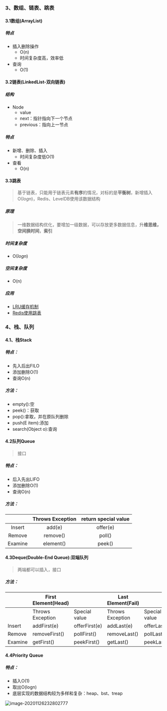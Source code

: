 ### 3、数组、链表、跳表

#### 3.1数组(ArrayList)

##### 特点

- 插入删除操作
  - O(n)
  - 时间复杂度高，效率低
- 查询
  - O(1)

#### 3.2链表(LinkedList-双向链表)

##### 结构

- Node
  - value
  - next：指针指向下一个节点
  - previous：指向上一节点

##### 特点

- 新增、删除、插入
  - 时间复杂度低O(1)
- 查看
  - O(n)

#### 3.3跳表

> 基于链表，只能用于链表元素**有序**的情况，对标的是**平衡树**，新增插入O($logn$)，Redis、LevelDB使用该数据结构

##### 原理 

> 一维数据结构优化，要增加一级数据，可以存放更多数据信息，升**维思维，空间换时间**，**索引**

##### 时间复杂度

- O($logn$)

##### 空间复杂度

- O(n)

##### 应用

- [LRU缓存机制](https://leetcode-cn.com/problems/lru-cache/)
- [Redis使用跳表](https://www.zhihu.com/question/20202931)

### 4、栈、队列

#### 4.1、栈Stack

##### 特点：

- 先入后出FILO
- 添加删除O(1)
- 查询O(n)

##### 方法：

- empty():空
- peek()：获取
- pop():拿取，并在原队列删除
- push(E item):添加
- search(Object o):查询

#### 4.2队列Queue

> 接口

##### 特点：

- 后入先出LIFO
- 添加删除O(1)
- 查询O(n)

##### 方法：

|         | Throws Exception | return special value |
| :-----: | :--------------: | :------------------: |
| Insert  |      add(e)      |       offer(e)       |
| Remove  |     remove()     |        poll()        |
| Examine |    element()     |        peek()        |



#### 4.3Deque(Double-End Queue):双端队列

> 两端都可以插入，接口

##### 方法：

|         | First Element(Head) |               | Last Element(Fail) |               |
| ------- | ------------------- | ------------- | ------------------ | ------------- |
|         | Throws Exception    | Special value | Throws Exception   | Special value |
| Insert  | addFirst(e)         | offerFirst(e) | addLast(e)         | offerLast()   |
| Remove  | removeFirst()       | pollFirst()   | removeLast()       | pollLast()    |
| Examine | getFirst()          | peekFirst()   | getLast()          | peekLast()    |

#### 4.4Priority Queue

##### 特点：

- 插入O(1)
- 取出O(logn)
- 底层实现的数据结构较为多样和复杂：heap、bst、treap

![image-20201126232802777](E:\picture\typora\1126O.png)

### 
